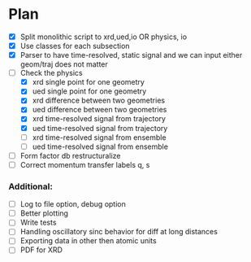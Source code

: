 # Plan
- [x] Split monolithic script to xrd,ued,io OR physics, io
- [x] Use classes for each subsection
- [x] Parser to have time-resolved, static signal and we can input either geom/traj does not matter
- [ ] Check the physics 
  - [x] xrd single point for one geometry
  - [x] ued single point for one geometry
  - [x] xrd difference between two geometries
  - [x] ued difference between two geometries
  - [x] xrd time-resolved signal from trajectory
  - [x] ued time-resolved signal from trajectory
  - [ ] xrd time-resolved signal from ensemble
  - [ ] ued time-resolved signal from ensemble
- [ ] Form factor db restructuralize
- [ ] Correct momentum transfer labels q, s

### Additional: 
- [ ] Log to file option, debug option
- [ ] Better plotting
- [ ] Write tests
- [ ] Handling oscillatory sinc behavior for diff at long distances
- [ ] Exporting data in other then atomic units
- [ ] PDF for XRD